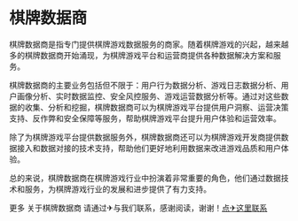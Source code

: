 # 棋牌数据商

棋牌数据商是指专门提供棋牌游戏数据服务的商家。随着棋牌游戏的兴起，越来越多的棋牌数据商开始涌现，为棋牌游戏平台和运营商提供各种数据解决方案和服务。

棋牌数据商的主要业务包括但不限于：用户行为数据分析、游戏日志数据分析、用户画像分析、实时数据监控、安全风控服务、游戏运营数据分析等。通过对这些数据的收集、分析和挖掘，棋牌数据商可以为棋牌游戏平台提供用户洞察、运营决策支持、反作弊和安全保障等服务，帮助棋牌游戏平台提升用户体验和运营效率。

除了为棋牌游戏平台提供数据服务外，棋牌数据商还可以为棋牌游戏开发商提供数据接入和数据对接的技术支持，帮助他们更好地利用数据来改进游戏品质和用户体验。

总的来说，棋牌数据商在棋牌游戏行业中扮演着非常重要的角色，他们通过数据技术和服务，为棋牌游戏行业的发展和进步提供了有力支持。

更多 关于棋牌数据商 请通过✈与我们联系，感谢阅读，谢谢！[点✈这里联系](https://add.k02.cc)